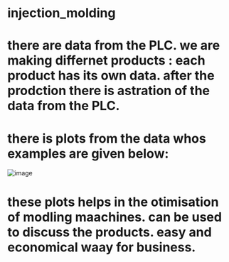 # injection_molding

# there are data from the PLC. we are making differnet products : each product has its own data. after the prodction there is astration of the data from the PLC.

 # there is plots from the data whos examples are given below:


![image](https://github.com/user-attachments/assets/66ae35c3-adee-4d72-abd2-24fb1a431f43)










#  these plots helps in the otimisation of modling maachines. can be used to discuss the products. easy and economical waay for business. 






